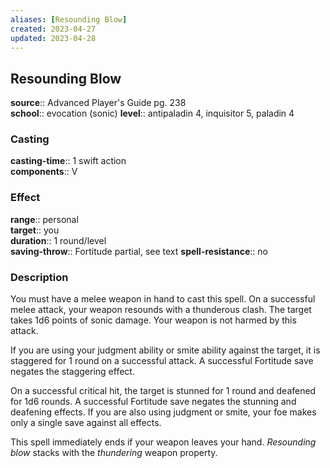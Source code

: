```yaml
---
aliases: [Resounding Blow]
created: 2023-04-27
updated: 2023-04-28
---
```


## Resounding Blow

**source**:: Advanced Player's Guide pg. 238  
**school**:: evocation (sonic)
**level**:: antipaladin 4, inquisitor 5, paladin 4

### Casting

**casting-time**:: 1 swift action  
**components**:: V

### Effect

**range**:: personal  
**target**:: you  
**duration**:: 1 round/level  
**saving-throw**:: Fortitude partial, see text
**spell-resistance**:: no

### Description

You must have a melee weapon in hand to cast this spell. On a successful melee attack, your weapon resounds with a thunderous clash. The target takes 1d6 points of sonic damage. Your weapon is not harmed by this attack.  
  
If you are using your judgment ability or smite ability against the target, it is staggered for 1 round on a successful attack. A successful Fortitude save negates the staggering effect.  
  
On a successful critical hit, the target is stunned for 1 round and deafened for 1d6 rounds. A successful Fortitude save negates the stunning and deafening effects. If you are also using judgment or smite, your foe makes only a single save against all effects.  
  
This spell immediately ends if your weapon leaves your hand. *Resounding blow* stacks with the *thundering* weapon property.
